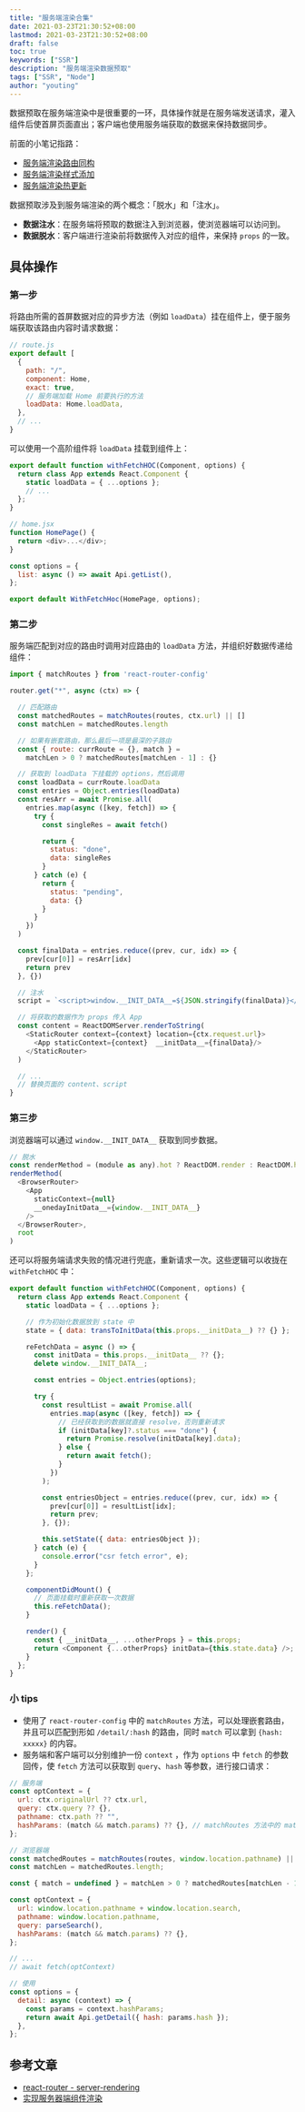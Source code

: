 ```yaml
---
title: "服务端渲染合集"
date: 2021-03-23T21:30:52+08:00
lastmod: 2021-03-23T21:30:52+08:00
draft: false
toc: true
keywords: ["SSR"]
description: "服务端渲染数据预取"
tags: ["SSR", "Node"]
author: "youting"
---
```


数据预取在服务端渲染中是很重要的一环，具体操作就是在服务端发送请求，灌入组件后使首屏页面直出；客户端也使用服务端获取的数据来保持数据同步。

<!--more-->

前面的小笔记指路：

- [服务端渲染路由同构](../../daily/8-ssr-2/)
- [服务端渲染样式添加](../../daily/9-ssr-3/)
- [服务端渲染热更新](../../daily/10-ssr-4/)

数据预取涉及到服务端渲染的两个概念：「脱水」和「注水」。

- **数据注水**：在服务端将预取的数据注入到浏览器，使浏览器端可以访问到。
- **数据脱水**：客户端进行渲染前将数据传入对应的组件，来保持 `props` 的一致。

## 具体操作

### 第一步

将路由所需的首屏数据对应的异步方法（例如 `loadData`）挂在组件上，便于服务端获取该路由内容时请求数据：

```js
// route.js
export default [
  {
    path: "/",
    component: Home,
    exact: true,
    // 服务端加载 Home 前要执行的方法
    loadData: Home.loadData,
  },
  // ...
}
```

可以使用一个高阶组件将 `loadData` 挂载到组件上：

```js
export default function withFetchHOC(Component, options) {
  return class App extends React.Component {
    static loadData = { ...options };
    // ...
  };
}

// home.jsx
function HomePage() {
  return <div>...</div>;
}

const options = {
  list: async () => await Api.getList(),
};

export default WithFetchHoc(HomePage, options);
```

### 第二步

服务端匹配到对应的路由时调用对应路由的 `loadData` 方法，并组织好数据传递给组件：

```js
import { matchRoutes } from 'react-router-config'

router.get("*", async (ctx) => {

  // 匹配路由
  const matchedRoutes = matchRoutes(routes, ctx.url) || []
  const matchLen = matchedRoutes.length

  // 如果有嵌套路由，那么最后一项是最深的子路由
  const { route: currRoute = {}, match } =
    matchLen > 0 ? matchedRoutes[matchLen - 1] : {}

  // 获取到 loadData 下挂载的 options，然后调用
  const loadData = currRoute.loadData
  const entries = Object.entries(loadData)
  const resArr = await Promise.all(
    entries.map(async ([key, fetch]) => {
      try {
        const singleRes = await fetch()

        return {
          status: "done",
          data: singleRes
        }
      } catch (e) {
        return {
          status: "pending",
          data: {}
        }
      }
    })
  )

  const finalData = entries.reduce((prev, cur, idx) => {
    prev[cur[0]] = resArr[idx]
    return prev
  }, {})

  // 注水
  script = `<script>window.__INIT_DATA__=${JSON.stringify(finalData)}</script>`

  // 将获取的数据作为 props 传入 App
  const content = ReactDOMServer.renderToString(
    <StaticRouter context={context} location={ctx.request.url}>
      <App staticContext={context}  __initData__={finalData}/>
    </StaticRouter>
  )

  // ...
  // 替换页面的 content、script
}
```

### 第三步

浏览器端可以通过 `window.__INIT_DATA__` 获取到同步数据。

```js
// 脱水
const renderMethod = (module as any).hot ? ReactDOM.render : ReactDOM.hydrate
renderMethod(
  <BrowserRouter>
    <App
      staticContext={null}
      __onedayInitData__={window.__INIT_DATA__}
    />
  </BrowserRouter>,
  root
)
```

还可以将服务端请求失败的情况进行兜底，重新请求一次。这些逻辑可以收拢在 `withFetchHOC` 中：

```js
export default function withFetchHOC(Component, options) {
  return class App extends React.Component {
    static loadData = { ...options };

    // 作为初始化数据放到 state 中
    state = { data: transToInitData(this.props.__initData__) ?? {} };

    reFetchData = async () => {
      const initData = this.props.__initData__ ?? {};
      delete window.__INIT_DATA__;

      const entries = Object.entries(options);

      try {
        const resultList = await Promise.all(
          entries.map(async ([key, fetch]) => {
            // 已经获取到的数据就直接 resolve，否则重新请求
            if (initData[key]?.status === "done") {
              return Promise.resolve(initData[key].data);
            } else {
              return await fetch();
            }
          })
        );

        const entriesObject = entries.reduce((prev, cur, idx) => {
          prev[cur[0]] = resultList[idx];
          return prev;
        }, {});

        this.setState({ data: entriesObject });
      } catch (e) {
        console.error("csr fetch error", e);
      }
    };

    componentDidMount() {
      // 页面挂载时重新获取一次数据
      this.reFetchData();
    }

    render() {
      const { __initData__, ...otherProps } = this.props;
      return <Component {...otherProps} initData={this.state.data} />;
    }
  };
}
```

### 小 tips

- 使用了 `react-router-config` 中的 `matchRoutes` 方法，可以处理嵌套路由，并且可以匹配到形如 `/detail/:hash` 的路由，同时 `match` 可以拿到 `{hash: xxxxx}` 的内容。
- 服务端和客户端可以分别维护一份 `context` ，作为 `options` 中 `fetch` 的参数回传，使 `fetch` 方法可以获取到 `query`、`hash` 等参数，进行接口请求：

<!-- <br /> -->

```js
// 服务端
const optContext = {
  url: ctx.originalUrl ?? ctx.url,
  query: ctx.query ?? {},
  pathname: ctx.path ?? "",
  hashParams: (match && match.params) ?? {}, // matchRoutes 方法中的 match
};

// 浏览器端
const matchedRoutes = matchRoutes(routes, window.location.pathname) || [];
const matchLen = matchedRoutes.length;

const { match = undefined } = matchLen > 0 ? matchedRoutes[matchLen - 1] : {};

const optContext = {
  url: window.location.pathname + window.location.search,
  pathname: window.location.pathname,
  query: parseSearch(),
  hashParams: (match && match.params) ?? {},
};

// ...
// await fetch(optContext)

// 使用
const options = {
  detail: async (context) => {
    const params = context.hashParams;
    return await Api.getDetail({ hash: params.hash });
  },
};
```

## 参考文章

- [react-router - server-rendering](https://reactrouter.com/web/guides/server-rendering)
- [实现服务器端组件渲染](https://nirodu.com/n-book/react/react_ssr.html#%E5%AE%9E%E7%8E%B0%E6%9C%8D%E5%8A%A1%E5%99%A8%E7%AB%AF%E7%BB%84%E4%BB%B6%E6%B8%B2%E6%9F%93)
